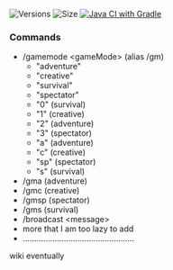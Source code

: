 ![Versions](https://img.shields.io/github/v/release/MCdragonmasters/PotatoEssentials) ![Size](https://img.shields.io/github/repo-size/MCdragonmasters/PotatoEssentials) [![Java CI with Gradle](https://github.com/MCdragonmasters/PotatoEssentials/actions/workflows/build.yml/badge.svg)](https://github.com/MCdragonmasters/PotatoEssentials/actions/workflows/build.yml)
<h3>Commands</h3>
<ul>
<li>/gamemode &lt;gameMode&gt; (alias /gm)<ul>
    <li>"adventure"</li>
    <li>"creative"</li>
    <li>"survival"</li>
    <li>"spectator"</li>
    <li>"0" (survival)</li>
    <li>"1" (creative)</li>
    <li>"2" (adventure)</li>
    <li>"3" (spectator)</li>
    <li>"a" (adventure)</li>
    <li>"c" (creative)</li>
    <li>"sp" (spectator)</li>
    <li>"s" (survival)</li></ul></li>
<li>/gma (adventure)</li>
<li>/gmc (creative)</li>
<li>/gmsp (spectator)</li>
<li>/gms (survival)</li>
<li>/broadcast &lt;message&gt;</li>
<li>more that I am too lazy to add</li>
<li>.................................................</li>
</ul>
wiki eventually
